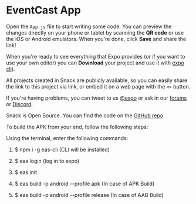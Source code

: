 # EventCast App

Open the `App.js` file to start writing some code. You can preview the changes directly on your phone or tablet by scanning the **QR code** or use the iOS or Android emulators. When you're done, click **Save** and share the link!

When you're ready to see everything that Expo provides (or if you want to use your own editor) you can **Download** your project and use it with [expo cli](https://docs.expo.dev/get-started/installation/#expo-cli)).

All projects created in Snack are publicly available, so you can easily share the link to this project via link, or embed it on a web page with the `<>` button.

If you're having problems, you can tweet to us [@expo](https://twitter.com/expo) or ask in our [forums](https://forums.expo.dev/c/expo-dev-tools/61) or [Discord](https://chat.expo.dev/).

Snack is Open Source. You can find the code on the [GitHub repo](https://github.com/expo/snack).


To build the APK from your end, follow the following steps:

 Using the terminal, enter the following commands:
 
 1. $ npm i -g eas-cli (CLI will be installed)

2.  $ eas login (log in to expo)

3.  $ eas init

4.  $ eas build -p android --profile apk (In case of APK Build)


5.  $ eas build -p android --profile release (In case of AAB Build)
